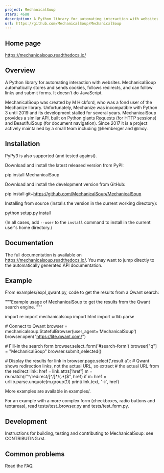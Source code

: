 ```yaml
---
project: MechanicalSoup
stars: 4688
description: A Python library for automating interaction with websites.
url: https://github.com/MechanicalSoup/MechanicalSoup
---
```


Home page
---------

https://mechanicalsoup.readthedocs.io/

Overview
--------

A Python library for automating interaction with websites. MechanicalSoup automatically stores and sends cookies, follows redirects, and can follow links and submit forms. It doesn't do JavaScript.

MechanicalSoup was created by M Hickford, who was a fond user of the Mechanize library. Unfortunately, Mechanize was incompatible with Python 3 until 2019 and its development stalled for several years. MechanicalSoup provides a similar API, built on Python giants Requests (for HTTP sessions) and BeautifulSoup (for document navigation). Since 2017 it is a project actively maintained by a small team including @hemberger and @moy.

Installation
------------

PyPy3 is also supported (and tested against).

Download and install the latest released version from PyPI:

pip install MechanicalSoup

Download and install the development version from GitHub:

pip install git+https://github.com/MechanicalSoup/MechanicalSoup

Installing from source (installs the version in the current working directory):

python setup.py install

(In all cases, add `--user` to the `install` command to install in the current user's home directory.)

Documentation
-------------

The full documentation is available on https://mechanicalsoup.readthedocs.io/. You may want to jump directly to the automatically generated API documentation.

Example
-------

From examples/expl\_qwant.py, code to get the results from a Qwant search:

"""Example usage of MechanicalSoup to get the results from the Qwant
search engine.
"""

import re
import mechanicalsoup
import html
import urllib.parse

\# Connect to Qwant
browser \= mechanicalsoup.StatefulBrowser(user\_agent\='MechanicalSoup')
browser.open("https://lite.qwant.com/")

\# Fill-in the search form
browser.select\_form('#search-form')
browser\["q"\] \= "MechanicalSoup"
browser.submit\_selected()

\# Display the results
for link in browser.page.select('.result a'):
    \# Qwant shows redirection links, not the actual URL, so extract
    \# the actual URL from the redirect link:
    href \= link.attrs\['href'\]
    m \= re.match(r"^/redirect/\[^/\]\*/(.\*)$", href)
    if m:
        href \= urllib.parse.unquote(m.group(1))
    print(link.text, '->', href)

More examples are available in examples/.

For an example with a more complex form (checkboxes, radio buttons and textareas), read tests/test\_browser.py and tests/test\_form.py.

Development
-----------

Instructions for building, testing and contributing to MechanicalSoup: see CONTRIBUTING.rst.

Common problems
---------------

Read the FAQ.

